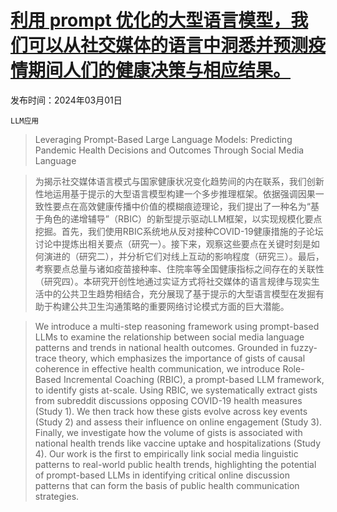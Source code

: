 # [利用 prompt 优化的大型语言模型，我们可以从社交媒体的语言中洞悉并预测疫情期间人们的健康决策与相应结果。](https://arxiv.org/abs/2403.00994)

发布时间：2024年03月01日

`LLM应用`

> Leveraging Prompt-Based Large Language Models: Predicting Pandemic Health Decisions and Outcomes Through Social Media Language

> 为揭示社交媒体语言模式与国家健康状况变化趋势间的内在联系，我们创新性地运用基于提示的大型语言模型构建一个多步推理框架。依据强调因果一致性要点在高效健康传播中价值的模糊痕迹理论，我们提出了一种名为“基于角色的递增辅导”（RBIC）的新型提示驱动LLM框架，以实现规模化要点挖掘。首先，我们使用RBIC系统地从反对接种COVID-19健康措施的子论坛讨论中提炼出相关要点（研究一）。接下来，观察这些要点在关键时刻是如何演进的（研究二），并分析它们对线上互动的影响程度（研究三）。最后，考察要点总量与诸如疫苗接种率、住院率等全国健康指标之间存在的关联性（研究四）。本研究开创性地通过实证方式将社交媒体的语言规律与现实生活中的公共卫生趋势相结合，充分展现了基于提示的大型语言模型在发掘有助于构建公共卫生沟通策略的重要网络讨论模式方面的巨大潜能。

> We introduce a multi-step reasoning framework using prompt-based LLMs to examine the relationship between social media language patterns and trends in national health outcomes. Grounded in fuzzy-trace theory, which emphasizes the importance of gists of causal coherence in effective health communication, we introduce Role-Based Incremental Coaching (RBIC), a prompt-based LLM framework, to identify gists at-scale. Using RBIC, we systematically extract gists from subreddit discussions opposing COVID-19 health measures (Study 1). We then track how these gists evolve across key events (Study 2) and assess their influence on online engagement (Study 3). Finally, we investigate how the volume of gists is associated with national health trends like vaccine uptake and hospitalizations (Study 4). Our work is the first to empirically link social media linguistic patterns to real-world public health trends, highlighting the potential of prompt-based LLMs in identifying critical online discussion patterns that can form the basis of public health communication strategies.